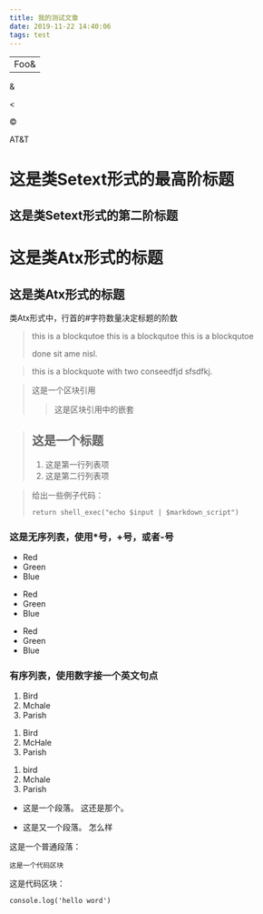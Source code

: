 ```yaml
---
title: 我的测试文章
date: 2019-11-22 14:40:06
tags: test
---
```


<table>
  <tr>
    <td>Foo&</td>
  </tr>
</table>
<!-- more -->
&amp;

&lt;

&copy;

AT&T

这是类Setext形式的最高阶标题
===============
这是类Setext形式的第二阶标题
-------------

# 这是类Atx形式的标题
## 这是类Atx形式的标题
类Atx形式中，行首的#字符数量决定标题的阶数

> this is a blockqutoe
> this is a blockqutoe
> this is a blockqutoe
>
> done sit ame nisl.

> this is a blockquote with two 
conseedfjd
sfsdfkj.

> 这是一个区块引用
>
>> 这是区块引用中的嵌套

> ## 这是一个标题
>
>1. 这是第一行列表项
>2. 这是第二行列表项

> 给出一些例子代码：
> 
>     return shell_exec("echo $input | $markdown_script")

### 这是无序列表，使用*号，+号，或者-号

* Red
* Green
* Blue

+ Red
+ Green
+ Blue

- Red
- Green
- Blue

### 有序列表，使用数字接一个英文句点

1. Bird
2. Mchale
3. Parish

<ol>
<li>Bird</li>
<li>McHale</li>
<li>Parish</li>
</ol>

1. bird
1. Mchale
1. Parish

*  这是一个段落。
   这还是那个。
   
*  这是又一个段落。
   怎么样

这是一个普通段落：

    这是一个代码区块

这是代码区块：

    console.log('hello word')